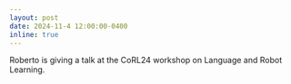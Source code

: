 ```yaml
---
layout: post
date: 2024-11-4 12:00:00-0400
inline: true
---
```


Roberto is giving a talk at the CoRL24 workshop on Language and Robot Learning.